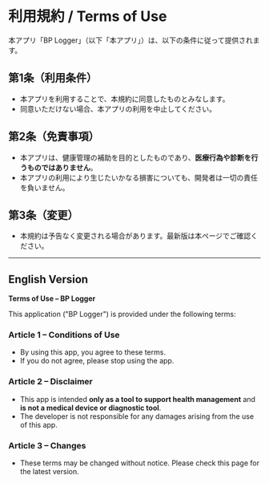 # 利用規約 / Terms of Use

本アプリ「BP Logger」（以下「本アプリ」）は、以下の条件に従って提供されます。

## 第1条（利用条件）
- 本アプリを利用することで、本規約に同意したものとみなします。
- 同意いただけない場合、本アプリの利用を中止してください。

## 第2条（免責事項）
- 本アプリは、健康管理の補助を目的としたものであり、**医療行為や診断を行うものではありません**。
- 本アプリの利用により生じたいかなる損害についても、開発者は一切の責任を負いません。

## 第3条（変更）
- 本規約は予告なく変更される場合があります。最新版は本ページでご確認ください。

---

## English Version

**Terms of Use – BP Logger**

This application ("BP Logger") is provided under the following terms:

### Article 1 – Conditions of Use
- By using this app, you agree to these terms.
- If you do not agree, please stop using the app.

### Article 2 – Disclaimer
- This app is intended **only as a tool to support health management** and **is not a medical device or diagnostic tool**.
- The developer is not responsible for any damages arising from the use of this app.

### Article 3 – Changes
- These terms may be changed without notice. Please check this page for the latest version.